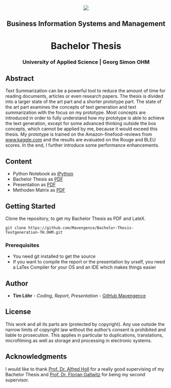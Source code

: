 <div style="border-bottom:none;">
  <div align="center"> 
    <img style="border-bottom:none;" sizes="200px" src="https://upload.wikimedia.org/wikipedia/commons/2/25/TH-Nuernberg-Logo.jpeg">
    <h2>Business Information Systems and Management</h2>
    <h1>Bachelor Thesis</h1>
    <h3>University of Applied Science | Georg Simon OHM</h3>
  </div>
</div>

## Abstract
Text Summarization can be a powerful tool to reduce the amount of time for reading documents, articles or even research papers. The thesis is divided into a larger state of the
art part and a shorter prototype part. The state of the art part examines the concepts of
text generation and text summarization with the focus on my prototype. Most concepts are
introduced in order to fully understand how my prototype is able to achieve the text generation, except for some advanced thinking outside the box concepts, which cannot be applied
by me, because it would exceed this thesis. My prototype is trained on the Amazon-finefood-reviews from www.kaggle.com and the results are evaluated on the Rouge and BLEU
scores. In the end, I further introduce some performance enhancements.

## Content

- Python Notebook as [iPython](https://github.com/Mavengence/Bachelor-Thesis-Textgeneration-TH.OHM/blob/master/project/Bachelor_Thesis_Text_Generation.ipynb)
- Bachelor Thesis as [PDF](https://github.com/Mavengence/Bachelor-Thesis-Textgeneration-TH.OHM/blob/master/report/thesis.pdf)
- Presentation as [PDF](https://github.com/Mavengence/Bachelor-Thesis-Textgeneration-TH.OHM/blob/master/presentation/presentation.pdf)
- Methoden Matrix as [PDF](https://github.com/Mavengence/Bachelor-Thesis-Textgeneration-TH.OHM/blob/master/report/methoden_matrix.pdf)

## Getting Started

Clone the repository, to get my Bachelor Thesis as PDF and LateX.

```
git clone https://github.com/Mavengence/Bachelor-Thesis-Textgeneration-TH.OHM.git
```

### Prerequisites

- You need git installed to get the source
- If you want to compile the report or the presentation by urself, you need a LaTex Compiler for your OS and an IDE which makes things easier

## Author

* **Tim Löhr** - *Coding, Report, Presentation* - [GitHub Mavengence](https://github.com/Mavengence)

## License

This work and all its parts are (protected by copyright). Any use outside the narrow limits of
copyright law without the author’s consent is prohibited and liable to prosecution. This applies in
particular to duplications, translations, microfilming as well as storage and processing in electronic
systems.

## Acknowledgments

I would like to thank [Prof. Dr. Alfred Holl](https://www.th-nuernberg.de/person/holl-alfred/) for a really good supervising of my Bachelor Thesis and [Prof. Dr. Florian Gallwitz](https://www.th-nuernberg.de/person/gallwitz-florian/) for being my second supervisor.
